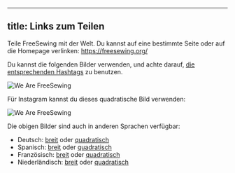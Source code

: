 ***

## title: Links zum Teilen

Teile FreeSewing mit der Welt. Du kannst auf eine bestimmte Seite oder auf die Homepage verlinken: https://freesewing.org/

Du kannst die folgenden Bilder verwenden, und achte darauf, [die entsprechenden Hashtags](/community/hashtags/) zu benutzen.

<img src="/share/en.wide.png" alt="We Are FreeSewing" style="max-height: 25vh;" class="shadow" />

Für Instagram kannst du dieses quadratische Bild verwenden:

<img src="/share/en.square.png" alt="We Are FreeSewing" style="max-height: 25vh;" class="shadow" />

Die obigen Bilder sind auch in anderen Sprachen verfügbar:

*   Deutsch: [breit](/share/de.wide.jpg) oder [quadratisch](/share/de.square.jpg)
*   Spanisch: [breit](/share/es.wide.jpg) oder [quadratisch](/share/es.square.jpg)
*   Französisch: [breit](/share/fr.wide.jpg) oder [quadratisch](/share/fr.square.jpg)
*   Niederländisch: [breit](/share/nl.wide.jpg) oder [quadratisch](/share/nl.square.jpg)
